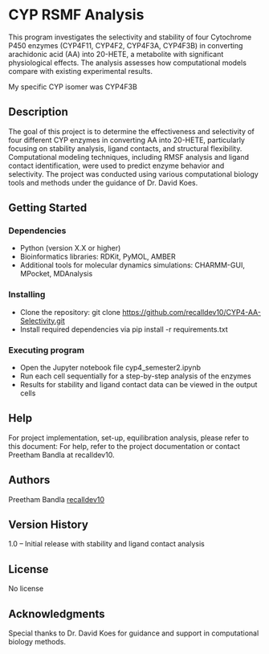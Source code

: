 # CYP RSMF Analysis

This program investigates the selectivity and stability of four Cytochrome P450 enzymes (CYP4F11, CYP4F2, CYP4F3A, CYP4F3B) in converting arachidonic acid (AA) into 20-HETE, a metabolite with significant physiological effects. The analysis assesses how computational models compare with existing experimental results.

My specific CYP isomer was CYP4F3B

## Description

The goal of this project is to determine the effectiveness and selectivity of four different CYP enzymes in converting AA into 20-HETE, particularly focusing on stability analysis, ligand contacts, and structural flexibility. Computational modeling techniques, including RMSF analysis and ligand contact identification, were used to predict enzyme behavior and selectivity. The project was conducted using various computational biology tools and methods under the guidance of Dr. David Koes.

## Getting Started

### Dependencies

* Python (version X.X or higher)
* Bioinformatics libraries: RDKit, PyMOL, AMBER
* Additional tools for molecular dynamics simulations: CHARMM-GUI, MPocket, MDAnalysis

### Installing

* Clone the repository: git clone https://github.com/recalldev10/CYP4-AA-Selectivity.git
* Install required dependencies via pip install -r requirements.txt

### Executing program

* Open the Jupyter notebook file cyp4_semester2.ipynb
* Run each cell sequentially for a step-by-step analysis of the enzymes
* Results for stability and ligand contact data can be viewed in the output cells

## Help

For project implementation, set-up, equilibration analysis, please refer to this document: 
For help, refer to the project documentation or contact Preetham Bandla at recalldev10.

## Authors

Preetham Bandla
[recalldev10](https://github.com/recalldev10)

## Version History

1.0 – Initial release with stability and ligand contact analysis

## License

No license

## Acknowledgments

Special thanks to Dr. David Koes for guidance and support in computational biology methods.

